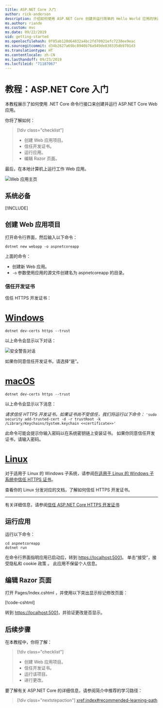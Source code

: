 ```yaml
---
title: ASP.NET Core 入门
author: rick-anderson
description: 介绍如何使用 ASP.NET Core 创建并运行简单的 Hello World 应用的快速教程。
ms.author: riande
ms.custom: mvc
ms.date: 09/22/2019
uid: getting-started
ms.openlocfilehash: 0f05ab120d64832a4bc2fd70921efc7238ee9eac
ms.sourcegitcommit: d34b2627a69bc8940b76a949de830335db9701d3
ms.translationtype: HT
ms.contentlocale: zh-CN
ms.lasthandoff: 09/23/2019
ms.locfileid: "71187067"
---
```

# <a name="tutorial-get-started-with-aspnet-core"></a>教程：ASP.NET Core 入门

本教程展示了如何使用 .NET Core 命令行接口来创建并运行 ASP.NET Core Web 应用。

你将了解如何：

> [!div class="checklist"]
> * 创建 Web 应用项目。
> * 信任开发证书。
> * 运行应用。
> * 编辑 Razor 页面。

最后，在本地计算机上运行工作 Web 应用。

![Web 应用主页](_static/home-page.png)

## <a name="prerequisites"></a>系统必备

[!INCLUDE[](~/includes/3.0-SDK.md)]

## <a name="create-a-web-app-project"></a>创建 Web 应用项目

打开命令行界面，然后输入以下命令：

```dotnetcli
dotnet new webapp -o aspnetcoreapp
```

上面的命令：

* 创建新 Web 应用。  
* `-o` 参数使用应用的源文件创建名为 aspnetcoreapp  的目录。

### <a name="trust-the-development-certificate"></a>信任开发证书

信任 HTTPS 开发证书：

# <a name="windowstabwindows"></a>[Windows](#tab/windows)

```dotnetcli
dotnet dev-certs https --trust
```

以上命令会显示以下对话：

![安全警告对话](~/getting-started/_static/cert.png)

如果你同意信任开发证书，请选择“是”。 

# <a name="macostabmacos"></a>[macOS](#tab/macos)

```dotnetcli
dotnet dev-certs https --trust
```

以上命令会显示以下消息：

*请求信任 HTTPS 开发证书。如果证书尚不受信任，我们将运行以下命令：* `'sudo security add-trusted-cert -d -r trustRoot -k /Library/Keychains/System.keychain <<certificate>>'`

此命令可能会提示你输入密码以在系统密钥链上安装证书。 如果你同意信任开发证书，请输入密码。

# <a name="linuxtablinux"></a>[Linux](#tab/linux)

对于适用于 Linux 的 Windows 子系统，请参阅[在适用于 Linux 的 Windows 子系统中信任 HTTPS 证书](xref:security/enforcing-ssl#wsl)。

查看你的 Linux 分发对应的文档，了解如何信任 HTTPS 开发证书。

---

有关详细信息，请参阅[信任 ASP.NET Core HTTPS 开发证书](xref:security/enforcing-ssl#trust-the-aspnet-core-https-development-certificate-on-windows-and-macos)

## <a name="run-the-app"></a>运行应用

运行以下命令：

```dotnetcli
cd aspnetcoreapp
dotnet run
```

在命令行界面指明应用已启动后，转到 [https://localhost:5001](https://localhost:5001)。 单击“接受”，接受隐私和 cookie 政策  。 此应用不保留个人信息。

## <a name="edit-a-razor-page"></a>编辑 Razor 页面

打开 Pages/Index.cshtml  ，并使用以下突出显示标记修改页面：

[!code-cshtml[](sample/index.cshtml?highlight=9)]

转到 [https://localhost:5001](https://localhost:5001)，并验证更改是否显示。

## <a name="next-steps"></a>后续步骤

在本教程中，你将了解：

> [!div class="checklist"]
> * 创建 Web 应用项目。
> * 信任开发证书。
> * 运行该项目。
> * 进行更改。

要了解有关 ASP.NET Core 的详细信息，请参阅简介中推荐的学习路径：

> [!div class="nextstepaction"]
> <xref:index#recommended-learning-path>
